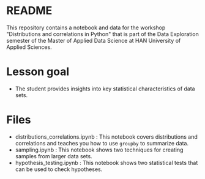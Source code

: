 # README

This repository contains a notebook and data for the workshop "Distributions and correlations in Python" that is part of the Data Exploration semester of the Master of Applied Data Science at HAN University of Applied Sciences.


# Lesson goal

- The student provides insights into key statistical characteristics of data sets.

# Files

- distributions_correlations.ipynb : This notebook covers distributions and correlations and teaches you how to use `groupby` to summarize data.
- sampling.ipynb : This notebook shows two techniques for creating samples from larger data sets.
- hypothesis_testing.ipynb : This notebook shows two statistical tests that can be used to check hypotheses.


